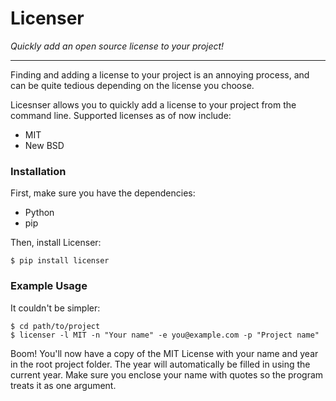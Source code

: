 # Licenser

*Quickly add an open source license to your project!*

---

Finding and adding a license to your project is an annoying process, 
and can be quite tedious depending on the license you choose.

Licesnser allows you to quickly add a license to your project from
the command line. Supported licenses as of now include:

* MIT
* New BSD

### Installation

First, make sure you have the dependencies:

* Python
* pip

Then, install Licenser:

    $ pip install licenser
    
### Example Usage

It couldn't be simpler:

    $ cd path/to/project
    $ licenser -l MIT -n "Your name" -e you@example.com -p "Project name"
    
Boom! You'll now have a copy of the MIT License with your name and year in the root project folder.
The year will automatically be filled in using the current year. Make sure you enclose your name
with quotes so the program treats it as one argument.
